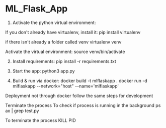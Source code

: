 # ML_Flask_App


1. Activate the python virtual environment:

If you don't already have virtualenv, install it:
pip install virtualenv

if there isn't already a folder called venv
virtualenv venv 

Activate the virtual environment: 
source venv/bin/activate

2. Install requirements:
pip install -r requirements.txt

3. Start the app: 
python3 app.py

4. Build & run via docker:
docker build -t mlflaskapp .
docker run -d mlflaskapp --network="host" --name='mlflaskapp'


Deployment  not through docker follow the same steps for development 

Terminate the process 
To check if process is running in the background
ps ax | grep test.py

To terminate the process
KILL PID